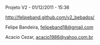 Projeto V2 - 01/12/2011 - 15:36

http://felipeband.github.com/v2_bebados/

Felipe Bandeira, felipeband18@gmail.com

Acacio Cezar, acacio1986@yahoo.com.br

